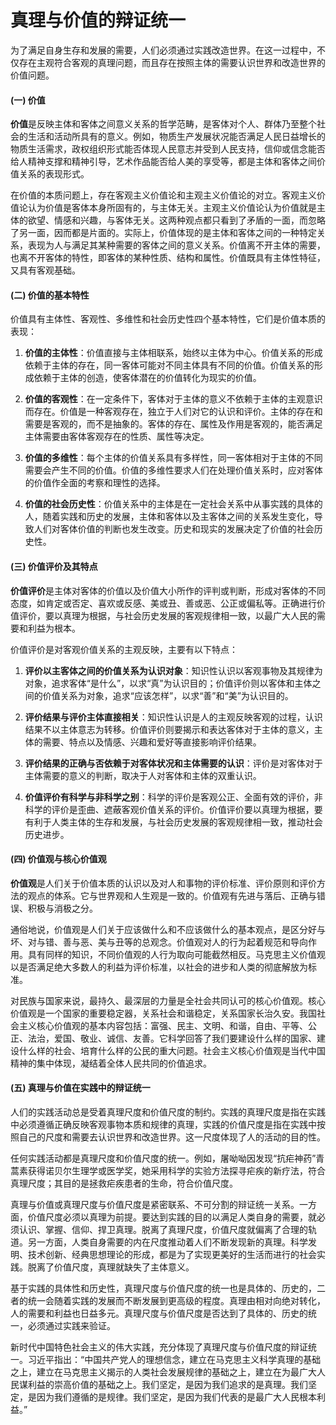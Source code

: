 # 真理与价值的辩证统一

为了满足自身生存和发展的需要，人们必须通过实践改造世界。在这一过程中，不仅存在主观符合客观的真理问题，而且存在按照主体的需要认识世界和改造世界的价值问题。

#### (一) 价值

**价值**是反映主体和客体之间意义关系的哲学范畴，是客体对个人、群体乃至整个社会的生活和活动所具有的意义。例如，物质生产发展状况能否满足人民日益增长的物质生活需求，政权组织形式能否体现人民意志并受到人民支持，信仰或信念能否给人精神支撑和精神引导，艺术作品能否给人美的享受等，都是主体和客体之间价值关系的表现形式。

在价值的本质问题上，存在客观主义价值论和主观主义价值论的对立。客观主义价值论认为价值是客体本身所固有的，与主体无关。主观主义价值论认为价值就是主体的欲望、情感和兴趣，与客体无关。这两种观点都只看到了矛盾的一面，而忽略了另一面，因而都是片面的。实际上，价值体现的是主体和客体之间的一种特定关系，表现为人与满足其某种需要的客体之间的意义关系。价值离不开主体的需要，也离不开客体的特性，即客体的某种性质、结构和属性。价值既具有主体性特征，又具有客观基础。

#### (二) 价值的基本特性

价值具有主体性、客观性、多维性和社会历史性四个基本特性，它们是价值本质的表现：

1. **价值的主体性**：价值直接与主体相联系，始终以主体为中心。价值关系的形成依赖于主体的存在，同一客体可能对不同主体具有不同的价值。价值关系的形成依赖于主体的创造，使客体潜在的价值转化为现实的价值。

2. **价值的客观性**：在一定条件下，客体对于主体的意义不依赖于主体的主观意识而存在。价值是一种客观存在，独立于人们对它的认识和评价。主体的存在和需要是客观的，而不是抽象的。客体的存在、属性及作用是客观的，能否满足主体需要由客体客观存在的性质、属性等决定。

3. **价值的多维性**：每个主体的价值关系具有多样性，同一客体相对于主体的不同需要会产生不同的价值。价值的多维性要求人们在处理价值关系时，应对客体的价值作全面的考察和理性的选择。

4. **价值的社会历史性**：价值关系中的主体是在一定社会关系中从事实践的具体的人，随着实践和历史的发展，主体和客体以及主客体之间的关系发生变化，导致人们对客体价值的判断也发生改变。历史和现实的发展决定了价值的社会历史性。

#### (三) 价值评价及其特点

**价值评价**是主体对客体的价值以及价值大小所作的评判或判断，形成对客体的不同态度，如肯定或否定、喜欢或反感、美或丑、善或恶、公正或偏私等。正确进行价值评价，要以真理为根据，与社会历史发展的客观规律相一致，以最广大人民的需要和利益为根本。

价值评价是对客观价值关系的主观反映，主要有以下特点：

1. **评价以主客体之间的价值关系为认识对象**：知识性认识以客观事物及其规律为对象，追求客体“是什么”，以求“真”为认识目的；价值评价则以客体和主体之间的价值关系为对象，追求“应该怎样”，以求“善”和“美”为认识目的。

2. **评价结果与评价主体直接相关**：知识性认识是人的主观反映客观的过程，认识结果不以主体意志为转移。价值评价则要揭示和表达客体对于主体的意义，主体的需要、特点以及情感、兴趣和爱好等直接影响评价结果。

3. **评价结果的正确与否依赖于对客体状况和主体需要的认识**：评价是对客体对于主体需要的意义的判断，取决于人对客体和主体的双重认识。

4. **价值评价有科学与非科学之别**：科学的评价是客观公正、全面有效的评价，非科学的评价是歪曲、遮蔽客观价值关系的评价。价值评价要以真理为根据，要有利于人类主体的生存和发展，与社会历史发展的客观规律相一致，推动社会历史进步。

#### (四) 价值观与核心价值观

**价值观**是人们关于价值本质的认识以及对人和事物的评价标准、评价原则和评价方法的观点的体系。它与世界观和人生观是一致的。价值观有先进与落后、正确与错误、积极与消极之分。

通俗地说，价值观是人们关于应该做什么和不应该做什么的基本观点，是区分好与坏、对与错、善与恶、美与丑等的总观念。价值观对人的行为起着规范和导向作用。具有同样的知识，不同价值观的人行为取向可能截然相反。马克思主义价值观以是否满足绝大多数人的利益为评价标准，以社会的进步和人类的彻底解放为标准。

对民族与国家来说，最持久、最深层的力量是全社会共同认可的核心价值观。核心价值观是一个国家的重要稳定器，关系社会和谐稳定，关系国家长治久安。我国社会主义核心价值观的基本内容包括：富强、民主、文明、和谐，自由、平等、公正、法治，爱国、敬业、诚信、友善。它科学回答了我们要建设什么样的国家、建设什么样的社会、培育什么样的公民的重大问题。社会主义核心价值观是当代中国精神的集中体现，凝结着全体人民共同的价值追求。

#### (五) 真理与价值在实践中的辩证统一

人们的实践活动总是受着真理尺度和价值尺度的制约。实践的真理尺度是指在实践中必须遵循正确反映客观事物本质和规律的真理，实践的价值尺度是指在实践中按照自己的尺度和需要去认识世界和改造世界。这一尺度体现了人的活动的目的性。

任何实践活动都是真理尺度和价值尺度的统一。例如，屠呦呦因发现“抗疟神药”青蒿素获得诺贝尔生理学或医学奖，她采用科学的实验方法探寻疟疾的新疗法，符合真理尺度；其目的是拯救疟疾患者的生命，符合价值尺度。

真理与价值或真理尺度与价值尺度是紧密联系、不可分割的辩证统一关系。一方面，价值尺度必须以真理为前提。要达到实践的目的以满足人类自身的需要，就必须认识、掌握、信仰、捍卫真理。脱离了真理尺度，价值尺度就偏离了合理的轨道。另一方面，人类自身需要的内在尺度推动着人们不断发现新的真理。科学发明、技术创新、经典思想理论的形成，都是为了实现更美好的生活而进行的社会实践。脱离了价值尺度，真理就缺失了主体意义。

基于实践的具体性和历史性，真理尺度与价值尺度的统一也是具体的、历史的，二者的统一会随着实践的发展而不断发展到更高级的程度。真理由相对向绝对转化，人的需要和利益也日益多元。真理尺度与价值尺度是否达到了具体的、历史的统一，必须通过实践来验证。

新时代中国特色社会主义的伟大实践，充分体现了真理尺度与价值尺度的辩证统一。习近平指出：“中国共产党人的理想信念，建立在马克思主义科学真理的基础之上，建立在马克思主义揭示的人类社会发展规律的基础之上，建立在为最广大人民谋利益的崇高价值的基础之上。我们坚定，是因为我们追求的是真理。我们坚定，是因为我们遵循的是规律。我们坚定，是因为我们代表的是最广大人民根本利益。”